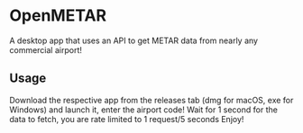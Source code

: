 # OpenMETAR 

A desktop app that uses an API to get METAR data from nearly any commercial airport!

## Usage
  Download the respective app from the releases tab (dmg for macOS, exe for Windows) and launch it, enter the airport code!
  Wait for 1 second for the data to fetch, you are rate limited to 1 request/5 seconds
  Enjoy!

